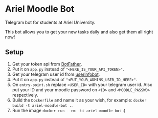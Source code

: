 # Ariel Moodle Bot

Telegram bot for students at Ariel University.  

This bot allows you to get your new tasks daily and also get them all right now!

## Setup

1. Get your token api from [BotFather](https://telegram.me/BotFather).
2. Put it on `app.py` instead of `"<HERE_IS_YOUR_API_TOKEN>"`.
3. Get your telegram user id from [userinfobot](https://telegram.me/userinfobot).
4. Put it on `app.py` instead of `"<PUT_YOUR_ADMINS_USER_ID_HERE>"`.
5. On `entry-point.sh` replace `<USER_ID>` with your telegram user id. Also put your ID and your moodle password on `<ID>` and `<MOODLE_PASSWD>` respectively.
6. Build the `Dockerfile` and name it as your wish, for example: `docker build -t ariel-moodle-bot .`.
7. Run the image `docker run --rm -ti ariel-moodle-bot` :)
